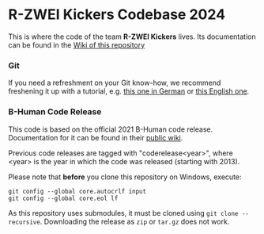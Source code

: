 # R-ZWEI Kickers Codebase 2024

This is where the code of the team **R-ZWEI Kickers** lives. Its documentation can be found in the [Wiki of this repository](https://github.com/AK-Smart-Machines-HS-KL/R2K-SPL/wiki)

### Git

If you need a refreshment on your Git know-how, we recommend freshening it up with a tutorial, e.g. [this one in German](https://lerneprogrammieren.de/git/) or [this English one](https://www.w3schools.com/git/).

### B-Human Code Release

This code is based on the official 2021 B-Human code release. Documentation for it can be found in their [public wiki](https://wiki.b-human.de/coderelease2021/).

Previous code releases are tagged with "coderelease&lt;year&gt;", where &lt;year&gt; is the year in which the code was released (starting with 2013).

Please note that **before** you clone this repository on Windows, execute:

```
git config --global core.autocrlf input
git config --global core.eol lf
```

As this repository uses submodules, it must be cloned using `git clone --recursive`. Downloading the release as `zip` or `tar.gz` does not work.
